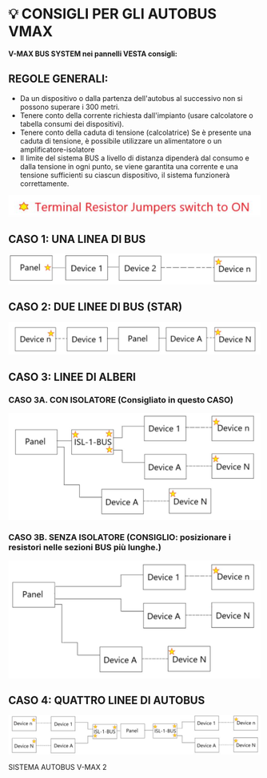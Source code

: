 # 💡 CONSIGLI PER GLI AUTOBUS VMAX

**V-MAX BUS SYSTEM nei pannelli VESTA consigli:**

## **REGOLE GENERALI:**

-   Da un dispositivo o dalla partenza dell'autobus al successivo non si possono superare i 300 metri.
-   Tenere conto della corrente richiesta dall'impianto (usare calcolatore o tabella consumi dei dispositivi).
-   Tenere conto della caduta di tensione (calcolatrice) Se è presente una caduta di tensione, è possibile utilizzare un alimentatore o un amplificatore-isolatore
-   Il limite del sistema BUS a livello di distanza dipenderà dal consumo e dalla tensione in ogni punto, se viene garantita una corrente e una tensione sufficienti su ciascun dispositivo, il sistema funzionerà correttamente.

![](<.gitbook/assets/4 (70).jpeg>)

## **CASO 1: UNA LINEA DI BUS**

![](<.gitbook/assets/5 (48).jpeg>)

## **CASO 2: DUE LINEE DI BUS (STAR)**

![](<.gitbook/assets/6 (53).jpeg>)

## **CASO 3: LINEE DI ALBERI**

### **CASO 3A. CON ISOLATORE (Consigliato in questo CASO)**

![](<.gitbook/assets/7 (55).jpeg>)

### **CASO 3B. SENZA ISOLATORE (CONSIGLIO: posizionare i resistori nelle sezioni BUS più lunghe.)**

![](<.gitbook/assets/8 (50).jpeg>)

## **CASO 4: QUATTRO LINEE DI AUTOBUS**

![](<.gitbook/assets/9 (40).jpeg>)

SISTEMA AUTOBUS V-MAX 2
